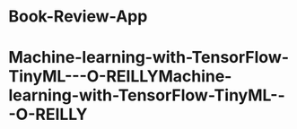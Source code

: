 # Book-Review-App
# Machine-learning-with-TensorFlow-TinyML---O-REILLYMachine-learning-with-TensorFlow-TinyML---O-REILLY

